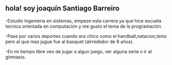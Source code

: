 ## hola! soy joaquín Santiago Barreiro

-Estudio Ingenieria en sistemas, empeze esta carrera ya que hice escuela tecnica orientada en computación y me gusto el tema de la programación.

-Pase por varios deportes cuando era chico como el handball,natacion,tenis pero al que mas jugue fue al basquet (alrrededor de 8 años).

-En mi tiempo libre veo de jugar a algun juego, ver alguna serie o ir al gimnasio.

